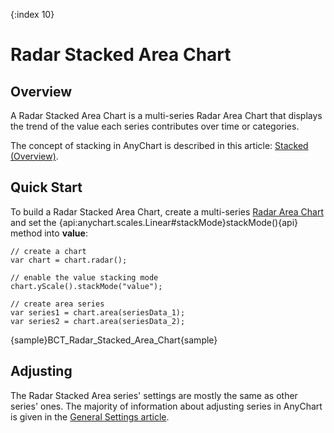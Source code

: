 {:index 10}
# Radar Stacked Area Chart

## Overview

A Radar Stacked Area Chart is a multi-series Radar Area Chart that displays the trend of the value each series contributes over time or categories.

The concept of stacking in AnyChart is described in this article: [Stacked (Overview)](../Overview).

## Quick Start

To build a Radar Stacked Area Chart, create a multi-series [Radar Area Chart](../../Radar_Plot/Area_Chart) and set the {api:anychart.scales.Linear#stackMode}stackMode(){api} method into **value**:

```
// create a chart
var chart = chart.radar();

// enable the value stacking mode
chart.yScale().stackMode("value");

// create area series
var series1 = chart.area(seriesData_1);
var series2 = chart.area(seriesData_2);
```

{sample}BCT\_Radar\_Stacked\_Area\_Chart{sample}

## Adjusting

The Radar Stacked Area series' settings are mostly the same as other series' ones. The majority of information about adjusting series in AnyChart is given in the [General Settings article](../../General_Settings).